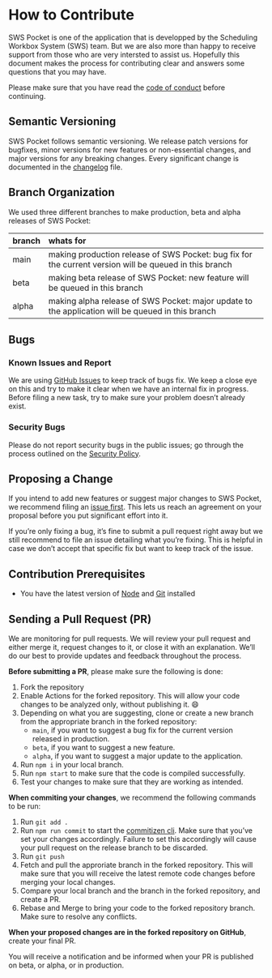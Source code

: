 # How to Contribute
SWS Pocket is one of the application that is developped by the Scheduling Workbox System (SWS) team. But we are also more than happy to receive support from those who are very intersted to assist us. Hopefully this document makes the process for contributing clear and answers some questions that you may have.

Please make sure that you have read the [code of conduct](https://github.com/sws2apps/sws-pocket/blob/main/CODE_OF_CONDUCT.md) before continuing.

## Semantic Versioning
SWS Pocket follows semantic versioning. We release patch versions for bugfixes, minor versions for new features or non-essential changes, and major versions for any breaking changes. Every significant change is documented in the [changelog](https://github.com/sws2apps/sws-pocket/blob/main/CHANGELOG.md) file.

## Branch Organization
We used three different branches to make production, beta and alpha releases of SWS Pocket:

| branch | whats for |
| :----- | :-------- |
| main   | making production release of SWS Pocket: bug fix for the current version will be queued in this branch |
| beta   | making beta release of SWS Pocket: new feature will be queued in this branch |
| alpha   | making alpha release of SWS Pocket: major update to the application will be queued in this branch |

## Bugs

### Known Issues and Report
We are using [GitHub Issues](https://github.com/sws2apps/sws-pocket/issues) to keep track of bugs fix. We keep a close eye on this and try to make it clear when we have an internal fix in progress. Before filing a new task, try to make sure your problem doesn’t already exist.

### Security Bugs
Please do not report security bugs in the public issues; go through the process outlined on the [Security Policy](https://github.com/sws2apps/sws-pocket/blob/main/SECURITY.md).

## Proposing a Change
If you intend to add new features or suggest major changes to SWS Pocket, we recommend filing an [issue first](https://github.com/sws2apps/sws-pocket/issues). This lets us reach an agreement on your proposal before you put significant effort into it.

If you’re only fixing a bug, it’s fine to submit a pull request right away but we still recommend to file an issue detailing what you’re fixing. This is helpful in case we don’t accept that specific fix but want to keep track of the issue.

## Contribution Prerequisites
- You have the latest version of [Node](https://nodejs.org) and [Git](https://git-scm.com) installed

## Sending a Pull Request (PR)
We are monitoring for pull requests. We will review your pull request and either merge it, request changes to it, or close it with an explanation. We’ll do our best to provide updates and feedback throughout the process.

**Before submitting a PR**, please make sure the following is done:
1. Fork the repository
2. Enable Actions for the forked repository. This will allow your code changes to be analyzed only, without publishing it. 😄
3. Depending on what you are suggesting, clone or create a new branch from the appropriate branch in the forked repository:
   - `main`, if you want to suggest a bug fix for the current version released in production.
   - `beta`, if you want to suggest a new feature.
   - `alpha`, if you want to suggest a major update to the application.
4. Run `npm i` in your local branch.
5. Run `npm start` to make sure that the code is compiled successfully.
6. Test your changes to make sure that they are working as intended.

**When commiting your changes**, we recommend the following commands to be run:
1. Run `git add .`
2. Run `npm run commit` to start the [commitizen cli](https://github.com/commitizen/cz-cli#using-the-command-line-tool). Make sure that you’ve set your changes accordingly. Failure to set this accordingly will cause your pull request on the release branch to be discarded.
3. Run `git push`
4. Fetch and pull the approriate branch in the forked repository. This will make sure that you will receive the latest remote code changes before merging your local changes.
5. Compare your local branch and the branch in the forked repository, and create a PR.
6. Rebase and Merge to bring your code to the forked repository branch. Make sure to resolve any conflicts.

**When your proposed changes are in the forked repository on GitHub**, create your final PR.

You will receive a notification and be informed when your PR is published on beta, or alpha, or in production.
